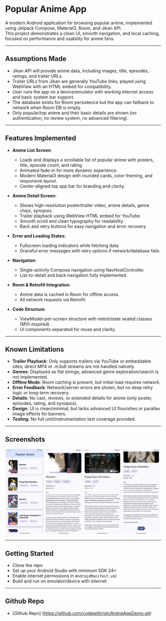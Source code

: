 # Popular Anime App

A modern Android application for browsing popular anime, implemented using Jetpack Compose, Material3, Room, and Jikan API.  
This project demonstrates a clean UI, smooth navigation, and local caching, focused on performance and usability for anime fans.

---

## Assumptions Made

- Jikan API will provide anime data, including images, title, episodes, ratings, and trailer URLs.
- Trailer URLs from Jikan are generally YouTube links, played using WebView with an HTML embed for compatibility.
- User runs the app on a device/emulator with working internet access and basic system bar support.
- The database exists for Room persistence but the app can fallback to network when Room DB is empty.
- Only popular/top anime and their basic details are shown (no authentication, no review system, no advanced filtering).

---

## Features Implemented

- **Anime List Screen**:
    - Loads and displays a scrollable list of popular anime with posters, title, episode count, and rating.
    - Animated fade-in for more dynamic experience.
    - Modern Material3 design with rounded cards, color theming, and responsive layout.
    - Center-aligned top app bar for branding and clarity.

- **Anime Detail Screen**:
    - Shows high-resolution poster/trailer video, anime details, genre chips, synopsis.
    - Trailer playback using WebView HTML embed for YouTube.
    - Smooth scroll and clean typography for readability.
    - Back and retry buttons for easy navigation and error recovery.

- **Error and Loading States**:
    - Fullscreen loading indicators while fetching data.
    - Graceful error messages with retry options if network/database fails.

- **Navigation**:
    - Single-activity Compose navigation using NavHostController.
    - List-to-detail and back navigation fully implemented.

- **Room & Retrofit Integration**:
    - Anime data is cached in Room for offline access.
    - All network requests via Retrofit.

- **Code Structure**:
    - ViewModel-per-screen structure with intent/state sealed classes (MVI-inspired).
    - UI components separated for reuse and clarity.

---

## Known Limitations

- **Trailer Playback**: Only supports trailers via YouTube or embeddable sites; direct MP4 or .m3u8 streams are not handled natively.
- **Genres**: Displayed as flat strings; advanced genre exploration/search is not implemented.
- **Offline Mode**: Room caching is present, but initial load requires network.
- **Error Feedback**: Network/server errors are shown, but no deep retry logic or long-term recovery.
- **Details**: No cast, reviews, or extended details for anime (only poster, episodes, rating, and synopsis).
- **Design**: UI is clean/minimal, but lacks advanced UI flourishes or parallax image effects for banners.
- **Testing**: No full unit/instrumentation test coverage provided.

---

## Screenshots

![Anime App Screen Shots](screenshots/Anime-SS.jpg)

---

## Getting Started

- Clone the repo
- Set up your Android Studio with minimum SDK 24+
- Enable internet permissions in `AndroidManifest.xml`
- Build and run on emulator/device with internet

---

## Github Repo

- [Github Repo] (https://github.com/codewithrish/AnimeAppDemo.git)
